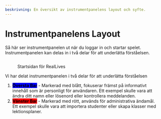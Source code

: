 ```yaml
---
beskrivning: En översikt av instrumentpanelens layout och syfte.
---
```


# Instrumentpanelens Layout

Så här ser instrumentpanelen ut när du loggar in och startar spelet. Instrumentpanelen kan delas in i två delar för att underlätta förståelsen.

<figure><img src="../../.gitbook/assets/Image 28-02-24 at 12.40 PM (2).jpg" alt=""><figcaption><p>Startsidan för RealLives</p></figcaption></figure>

Vi har delat instrumentpanelen i två delar för att underlätta förståelsen&#x20;

1. <mark style="background-color:blue;">**Översta Bar**</mark> - Markerad med blått, fokuserar främst på informativt innehåll som är personligt för användaren. Ett exempel skulle vara att ändra ditt namn eller lösenord eller kontrollera meddelanden.
2. <mark style="background-color:red;">**Vänster Bar**</mark> - Markerad med rött, används för administrativa ändamål. Ett exempel skulle vara att importera studenter eller skapa klasser med lektionsplaner.

<figure><img src="../../.gitbook/assets/Image 28-02-24 at 12.40 PM (1).jpg" alt=""><figcaption></figcaption></figure>
